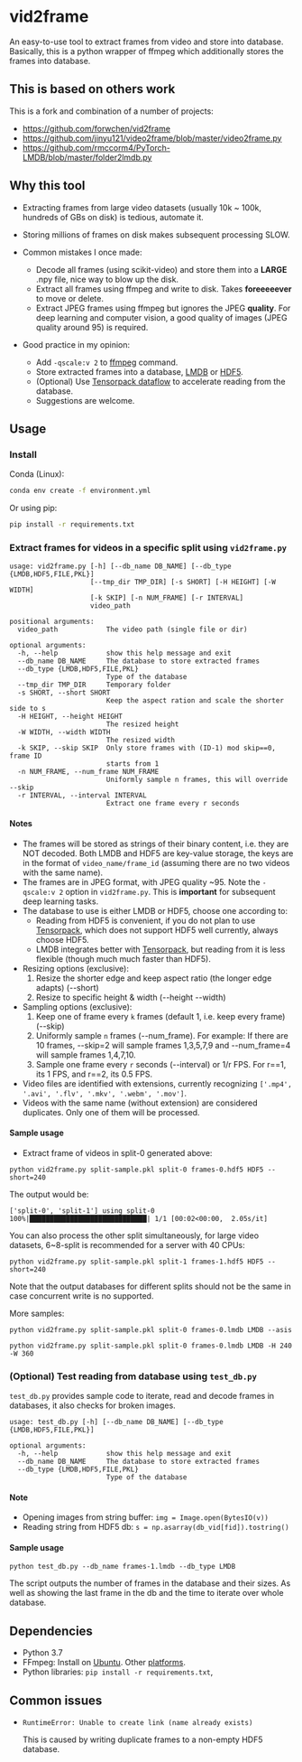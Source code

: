 # vid2frame
An easy-to-use tool to extract frames from video and store into database.
Basically, this is a python wrapper of ffmpeg which additionally stores the frames into database.

## This is based on others work

This is a fork and combination of a number of projects:
* https://github.com/forwchen/vid2frame
* https://github.com/jinyu121/video2frame/blob/master/video2frame.py
* https://github.com/rmccorm4/PyTorch-LMDB/blob/master/folder2lmdb.py


## Why this tool
* Extracting frames from large video datasets (usually 10k ~ 100k, hundreds of GBs on disk) is tedious, automate it.
* Storing millions of frames on disk makes subsequent processing SLOW.
* Common mistakes I once made:
    * Decode all frames (using scikit-video) and store them into a **LARGE** .npy file, nice way to blow up the disk.
    * Extract all frames using ffmpeg and write to disk. Takes **foreeeeever** to move or delete.
    * Extract JPEG frames using ffmpeg but ignores the JPEG **quality**. For deep learning and computer vision, a good quality of images (JPEG quality around 95) is required. 

* Good practice in my opinion:
    * Add `-qscale:v 2` to [ffmpeg](https://stackoverflow.com/questions/10225403/how-can-i-extract-a-good-quality-jpeg-image-from-an-h264-video-file-with-ffmpeg) command.
    * Store extracted frames into a database, [LMDB](https://lmdb.readthedocs.io/en/release/) or [HDF5](http://docs.h5py.org/en/stable/).
    * (Optional) Use [Tensorpack dataflow](https://tensorpack.readthedocs.io/modules/dataflow.html) to accelerate reading from the database.
    * Suggestions are welcome.

## Usage

### Install

Conda (Linux):
```bash
conda env create -f environment.yml
```

Or using pip:
```bash
pip install -r requirements.txt
```

### Extract frames for videos in a specific split using `vid2frame.py`
```
usage: vid2frame.py [-h] [--db_name DB_NAME] [--db_type {LMDB,HDF5,FILE,PKL}]
                    [--tmp_dir TMP_DIR] [-s SHORT] [-H HEIGHT] [-W WIDTH]
                    [-k SKIP] [-n NUM_FRAME] [-r INTERVAL]
                    video_path

positional arguments:
  video_path            The video path (single file or dir)

optional arguments:
  -h, --help            show this help message and exit
  --db_name DB_NAME     The database to store extracted frames
  --db_type {LMDB,HDF5,FILE,PKL}
                        Type of the database
  --tmp_dir TMP_DIR     Temporary folder
  -s SHORT, --short SHORT
                        Keep the aspect ration and scale the shorter side to s
  -H HEIGHT, --height HEIGHT
                        The resized height
  -W WIDTH, --width WIDTH
                        The resized width
  -k SKIP, --skip SKIP  Only store frames with (ID-1) mod skip==0, frame ID
                        starts from 1
  -n NUM_FRAME, --num_frame NUM_FRAME
                        Uniformly sample n frames, this will override --skip
  -r INTERVAL, --interval INTERVAL
                        Extract one frame every r seconds
```
#### Notes
* The frames will be stored as strings of their binary content, i.e. they are NOT decoded. Both LMDB and HDF5 are key-value storage, the keys are in the format of `video_name/frame_id` (assuming there are no two videos with the same name).
* The frames are in JPEG format, with JPEG quality ~95. Note the `-qscale:v 2` option in `vid2frame.py`. This is **important** for subsequent deep learning tasks.
* The database to use is either LMDB or HDF5, choose one according to:
    * Reading from HDF5 is convenient, if you do not plan to use [Tensorpack](https://tensorpack.readthedocs.io/_modules/tensorpack/dataflow/format.html#HDF5Data), which does not support HDF5 well currently, always choose HDF5.
    * LMDB integrates better with [Tensorpack](https://tensorpack.readthedocs.io/modules/dataflow.html#tensorpack.dataflow.LMDBData), but reading from it is less flexible (though much much faster than HDF5).
* Resizing options (exclusive):
    1. Resize the shorter edge and keep aspect ratio (the longer edge adapts) (--short)
    2. Resize to specific height & width (--height --width)
* Sampling options (exclusive):
    1. Keep one of frame every `k` frames (default 1, i.e. keep every frame) (--skip)
    2. Uniformly sample `n` frames (--num_frame). For example: If there are 10 frames, --skip=2 will sample frames 1,3,5,7,9 and --num_frame=4 will sample frames 1,4,7,10.
    3. Sample one frame every `r` seconds (--interval) or 1/r FPS. For r==1, its 1 FPS, and r==2, its 0.5 FPS.
* Video files are identified with extensions, currently recognizing `['.mp4', '.avi', '.flv', '.mkv', '.webm', '.mov']`.
* Videos with the same name (without extension) are considered duplicates. Only one of them will be processed.


#### Sample usage
* Extract frame of videos in split-0 generated above:

`python vid2frame.py split-sample.pkl split-0 frames-0.hdf5 HDF5 --short=240`

The output would be:
```
['split-0', 'split-1'] using split-0
100%|█████████████████████████████| 1/1 [00:02<00:00,  2.05s/it]
```
You can also process the other split simultaneously, for large video datasets, 6~8-split is recommended for a server with 40 CPUs:

`python vid2frame.py split-sample.pkl split-1 frames-1.hdf5 HDF5 --short=240`

Note that the output databases for different splits should not be the same in case concurrent write is no supported.

More samples:

`python vid2frame.py split-sample.pkl split-0 frames-0.lmdb LMDB --asis`

`python vid2frame.py split-sample.pkl split-0 frames-0.lmdb LMDB -H 240 -W 360`

### (Optional) Test reading from database using `test_db.py`
`test_db.py` provides sample code to iterate, read and decode frames in databases, it also checks for broken images. 
```
usage: test_db.py [-h] [--db_name DB_NAME] [--db_type {LMDB,HDF5,FILE,PKL}]

optional arguments:
  -h, --help            show this help message and exit
  --db_name DB_NAME     The database to store extracted frames
  --db_type {LMDB,HDF5,FILE,PKL}
                        Type of the database
```

#### Note
* Opening images from string buffer: `img = Image.open(BytesIO(v))`
* Reading string from HDF5 db: `s = np.asarray(db_vid[fid]).tostring()`

#### Sample usage
`python test_db.py --db_name frames-1.lmdb --db_type LMDB`

The script outputs the number of frames in the database and their sizes. As well as showing the last frame in the db and the time to iterate over whole database.

## Dependencies
* Python 3.7
* FFmpeg: Install on [Ubuntu](https://tecadmin.net/install-ffmpeg-on-linux/). Other [platforms](https://www.google.com/).
* Python libraries: `pip install -r requirements.txt`, 


## Common issues
* `RuntimeError: Unable to create link (name already exists)`

   This is caused by writing duplicate frames to a non-empty HDF5 database.
